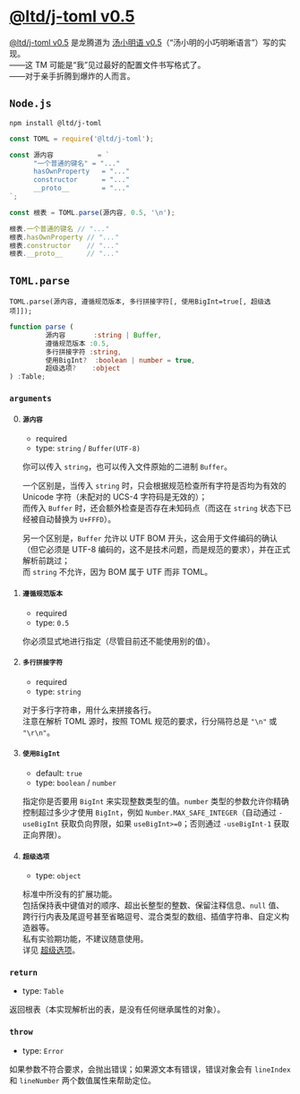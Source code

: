 
[@ltd/j-toml v0.5]
==================

[@ltd/j-toml v0.5] 是龙腾道为 [汤小明语 v0.5]（“汤小明的小巧明晰语言”）写的实现。  
——这 TM 可能是“我”见过最好的配置文件书写格式了。  
——对于亲手折腾到爆炸的人而言。

`Node.js`
---------

```shell
npm install @ltd/j-toml
```

```javascript
const TOML = require('@ltd/j-toml');

const 源内容           = `
      "一个普通的键名" = "..."
      hasOwnProperty   = "..."
      constructor      = "..."
      __proto__        = "..."
`;

const 根表 = TOML.parse(源内容, 0.5, '\n');

根表.一个普通的键名 // "..."
根表.hasOwnProperty // "..."
根表.constructor    // "..."
根表.__proto__      // "..."
```

`TOML.parse`
------------

```
TOML.parse(源内容, 遵循规范版本, 多行拼接字符[, 使用BigInt=true[, 超级选项]]);
```

```typescript
function parse (
         源内容       :string | Buffer,
         遵循规范版本 :0.5,
         多行拼接字符 :string,
         使用BigInt?  :boolean | number = true,
         超级选项?    :object
) :Table;
```

### `arguments`

0.  #### `源内容`
    
    *   required
    *   type: `string` / `Buffer(UTF-8)`
    
    你可以传入 `string`，也可以传入文件原始的二进制 `Buffer`。
    
    一个区别是，当传入 `string` 时，只会根据规范检查所有字符是否均为有效的 Unicode 字符（未配对的 UCS-4 字符码是无效的）；  
    而传入 `Buffer` 时，还会额外检查是否存在未知码点（而这在 `string` 状态下已经被自动替换为 `U+FFFD`）。
    
    另一个区别是，`Buffer` 允许以 UTF BOM 开头，这会用于文件编码的确认（但它必须是 UTF-8 编码的，这不是技术问题，而是规范的要求），并在正式解析前跳过；  
    而 `string` 不允许，因为 BOM 属于 UTF 而非 TOML。
    
1.  #### `遵循规范版本`
    
    *   required
    *   type: `0.5`
    
    你必须显式地进行指定（尽管目前还不能使用别的值）。
    
2.  #### `多行拼接字符`
    
    *   required
    *   type: `string`
    
    对于多行字符串，用什么来拼接各行。  
    注意在解析 TOML 源时，按照 TOML 规范的要求，行分隔符总是 `"\n"` 或 `"\r\n"`。
    
3.  #### `使用BigInt`
    
    *   default: `true`
    *   type: `boolean` / `number`
    
    指定你是否要用 `BigInt` 来实现整数类型的值。`number` 类型的参数允许你精确控制超过多少才使用 `BigInt`，例如 `Number.MAX_SAFE_INTEGER`（自动通过 `-useBigInt` 获取负向界限，如果 `useBigInt>=0`；否则通过 `-useBigInt-1` 获取正向界限）。
    
4.  #### `超级选项`
    
    *   type: `object`
    
    标准中所没有的扩展功能。  
    包括保持表中键值对的顺序、超出长整型的整数、保留注释信息、`null` 值、跨行行内表及尾逗号甚至省略逗号、混合类型的数组、插值字符串、自定义构造器等。  
    私有实验期功能，不建议随意使用。  
    详见 [超级选项]。

### `return`

*   type: `Table`

返回根表（本实现解析出的表，是没有任何继承属性的对象）。

### `throw`

*   type: `Error`

如果参数不符合要求，会抛出错误；如果源文本有错误，错误对象会有 `lineIndex` 和 `lineNumber` 两个数值属性来帮助定位。

[@ltd/j-toml v0.5]: https://www.npmjs.com/package/@ltd/j-toml
[汤小明语 v0.5]:    https://GitHub.com/LongTengDao/TOML/blob/龙腾道-译/versions/cn/toml-v0.5.0.md
[超级选项]:         https://GitHub.com/LongTengDao/j-toml/blob/master/docs/简体中文/xOptions.md
